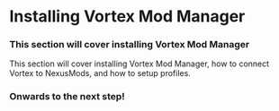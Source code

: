 # Installing Vortex Mod Manager

### This section will cover installing Vortex Mod Manager

This section will cover installing Vortex Mod Manager, how to connect Vortex to NexusMods, and how to setup profiles.

### Onwards to the next step!
